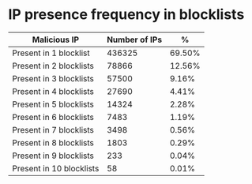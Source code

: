 # IP presence frequency in blocklists
| Malicious IP | Number of IPs | % |
|----|----|----|
| Present in 1 blocklist | 436325 | 69.50% |
| Present in 2 blocklists | 78866 | 12.56% |
| Present in 3 blocklists | 57500 | 9.16% |
| Present in 4 blocklists | 27690 | 4.41% |
| Present in 5 blocklists | 14324 | 2.28% |
| Present in 6 blocklists | 7483 | 1.19% |
| Present in 7 blocklists | 3498 | 0.56% |
| Present in 8 blocklists | 1803 | 0.29% |
| Present in 9 blocklists | 233 | 0.04% |
| Present in 10 blocklists | 58 | 0.01% |
